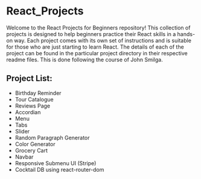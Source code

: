 # React_Projects

Welcome to the React Projects for Beginners repository! This collection of projects is designed to help beginners practice their React skills in a hands-on way. Each project comes with its own set of instructions and is suitable for those who are just starting to learn React.
The details of each of the project can be found in the particular project directory in their respective readme files.
This is done following the course of John Smilga.

## Project List:

- Birthday Reminder
- Tour Catalogue
- Reviews Page
- Accordian
- Menu
- Tabs
- Slider
- Random Paragraph Generator
- Color Generator 
- Grocery Cart
- Navbar
- Responsive Submenu UI (Stripe)
- Cocktail DB using react-router-dom
